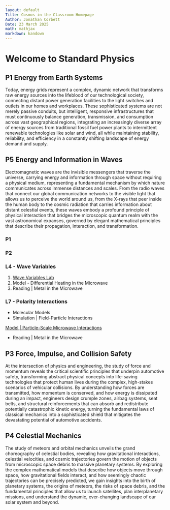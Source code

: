 ```yaml
---
layout: default
Title: Cosmos in the Classroom Homepage
Author: Jonathan Corbett
Date: 23 March 2025
math: mathjax
markdown: kandown
---
```

# Welcome to Standard Physics

## P1 Energy from Earth Systems
Today, energy grids represent a complex, dynamic network that transforms raw energy sources into the lifeblood of our technological society, connecting distant power generation facilities to the light switches and outlets in our homes and workplaces. These sophisticated systems are not merely passive conduits, but intelligent, responsive infrastructures that must continuously balance generation, transmission, and consumption across vast geographical regions, integrating an increasingly diverse array of energy sources from traditional fossil fuel power plants to intermittent renewable technologies like solar and wind, all while maintaining stability, reliability, and efficiency in a constantly shifting landscape of energy demand and supply.

## P5 Energy and Information in Waves
Electromagnetic waves are the invisible messengers that traverse the universe, carrying energy and information through space without requiring a physical medium, representing a fundamental mechanism by which nature communicates across immense distances and scales. From the radio waves that connect our global communication networks to the visible light that allows us to perceive the world around us, from the X-rays that peer inside the human body to the cosmic radiation that carries information about distant celestial events, these waves embody a profound principle of physical interaction that bridges the microscopic quantum realm with the vast astronomical expanses, governed by elegant mathematical principles that describe their propagation, interaction, and transformation.
### P1
### P2
### L4 - Wave Variables
1. [Wave Variables Lab]
2. Model - Differential Heating in the Microwave
3. Reading | Metal in the Microwave 

### L7 - Polarity Interactions
- Molecular Models
- Simulation | Field-Particle Interactions

[Model | Particle-Scale Microwave Interactions](https://cosmosintheclassroom.org/src/sphys/P5L7_consensus_model.html)


- Reading | Metal in the Microwave


## P3 Force, Impulse, and Collision Safety

At the intersection of physics and engineering, the study of force and momentum reveals the critical scientific principles that underpin automotive safety, transforming abstract physical concepts into life-saving technologies that protect human lives during the complex, high-stakes scenarios of vehicular collisions. By understanding how forces are transmitted, how momentum is conserved, and how energy is dissipated during an impact, engineers design crumple zones, airbag systems, seat belts, and structural reinforcements that can absorb and redistribute potentially catastrophic kinetic energy, turning the fundamental laws of classical mechanics into a sophisticated shield that mitigates the devastating potential of automotive accidents.

## P4 Celestial Mechanics

The study of meteors and orbital mechanics unveils the grand choreography of celestial bodies, revealing how gravitational interactions, celestial velocities, and cosmic trajectories govern the motion of objects from microscopic space debris to massive planetary systems. By exploring the complex mathematical models that describe how objects move through space, how gravitational fields interact, and how seemingly chaotic trajectories can be precisely predicted, we gain insights into the birth of planetary systems, the origins of meteors, the risks of space debris, and the fundamental principles that allow us to launch satellites, plan interplanetary missions, and understand the dynamic, ever-changing landscape of our solar system and beyond.

<!-- Definitions -->

[Wave Variables Lab]:(https://cosmosintheclassroom.org/src/sphys/P5L7_sim_EM_polarity)
